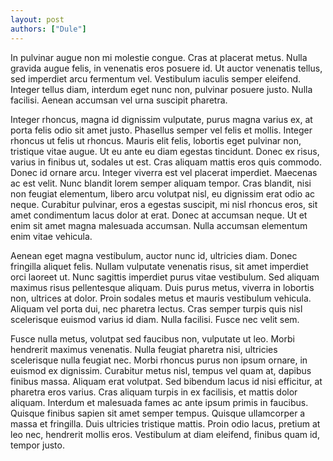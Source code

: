 ```yaml
---
layout: post
authors: ["Dule"]
---
```


In pulvinar augue non mi molestie congue. Cras at placerat metus. Nulla gravida augue felis, in venenatis eros posuere id. Ut auctor venenatis tellus, sed imperdiet arcu fermentum vel. Vestibulum iaculis semper eleifend. Integer tellus diam, interdum eget nunc non, pulvinar posuere justo. Nulla facilisi. Aenean accumsan vel urna suscipit pharetra.

Integer rhoncus, magna id dignissim vulputate, purus magna varius ex, at porta felis odio sit amet justo. Phasellus semper vel felis et mollis. Integer rhoncus ut felis ut rhoncus. Mauris elit felis, lobortis eget pulvinar non, tristique vitae augue. Ut eu ante eu diam egestas tincidunt. Donec ex risus, varius in finibus ut, sodales ut est. Cras aliquam mattis eros quis commodo. Donec id ornare arcu. Integer viverra est vel placerat imperdiet. Maecenas ac est velit. Nunc blandit lorem semper aliquam tempor. Cras blandit, nisi non feugiat elementum, libero arcu volutpat nisl, eu dignissim erat odio ac neque. Curabitur pulvinar, eros a egestas suscipit, mi nisl rhoncus eros, sit amet condimentum lacus dolor at erat. Donec at accumsan neque. Ut et enim sit amet magna malesuada accumsan. Nulla accumsan elementum enim vitae vehicula.

Aenean eget magna vestibulum, auctor nunc id, ultricies diam. Donec fringilla aliquet felis. Nullam vulputate venenatis risus, sit amet imperdiet orci laoreet ut. Nunc sagittis imperdiet purus vitae vestibulum. Sed aliquam maximus risus pellentesque aliquam. Duis purus metus, viverra in lobortis non, ultrices at dolor. Proin sodales metus et mauris vestibulum vehicula. Aliquam vel porta dui, nec pharetra lectus. Cras semper turpis quis nisl scelerisque euismod varius id diam. Nulla facilisi. Fusce nec velit sem.

Fusce nulla metus, volutpat sed faucibus non, vulputate ut leo. Morbi hendrerit maximus venenatis. Nulla feugiat pharetra nisi, ultricies scelerisque nulla feugiat nec. Morbi rhoncus purus non ipsum ornare, in euismod ex dignissim. Curabitur metus nisl, tempus vel quam at, dapibus finibus massa. Aliquam erat volutpat. Sed bibendum lacus id nisi efficitur, at pharetra eros varius. Cras aliquam turpis in ex facilisis, et mattis dolor aliquam. Interdum et malesuada fames ac ante ipsum primis in faucibus. Quisque finibus sapien sit amet semper tempus. Quisque ullamcorper a massa et fringilla. Duis ultricies tristique mattis. Proin odio lacus, pretium at leo nec, hendrerit mollis eros. Vestibulum at diam eleifend, finibus quam id, tempor justo.

